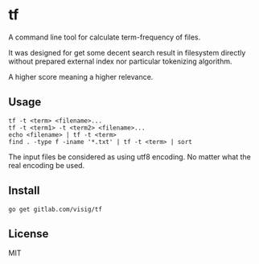 # tf

A command line tool for calculate term-frequency of files.

It was designed for get some decent search result in filesystem directly without prepared external index nor particular tokenizing algorithm.

A higher score meaning a higher relevance.



## Usage

    tf -t <term> <filename>...
    tf -t <term1> -t <term2> <filename>...
    echo <filename> | tf -t <term>
    find . -type f -iname '*.txt' | tf -t <term> | sort

The input files be considered as using utf8 encoding. No matter what the real encoding be used.



## Install

    go get gitlab.com/visig/tf



## License

MIT

